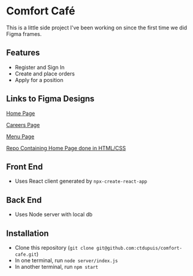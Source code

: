 # Comfort Café

This is a little side project I've been working on since the first time we did Figma frames.

## Features

- Register and Sign In
- Create and place orders
- Apply for a position

## Links to Figma Designs

[Home Page](https://www.figma.com/file/rNPn0P1IX3ILIya7gbZy9Z/Comfort-Caf%C3%A9?node-id=0%3A1)

[Careers Page](https://www.figma.com/file/rNPn0P1IX3ILIya7gbZy9Z/Comfort-Caf%C3%A9?node-id=3%3A52)

[Menu Page](https://www.figma.com/file/rNPn0P1IX3ILIya7gbZy9Z/Comfort-Caf%C3%A9?node-id=8%3A85)

[Repo Containing Home Page done in HTML/CSS](git@github.com:ctdupuis/html-css-1.git)

## Front End

- Uses React client generated by `npx-create-react-app`


## Back End
- Uses Node server with local db

## Installation
- Clone this repository (`git clone git@github.com:ctdupuis/comfort-cafe.git`)
- In one terminal, run `node server/index.js`
- In another terminal, run `npm start`